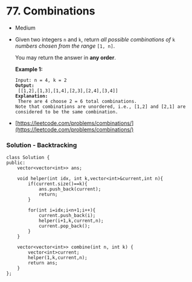 # 77. Combinations

* Medium
*   Given two integers `n` and `k`, return _all possible combinations of_ `k` _numbers chosen from the range_ `[1, n]`.

    You may return the answer in **any order**.

    &#x20;

    **Example 1:**

    <pre><code>Input: n = 4, k = 2
    <strong>Output:
    </strong> [[1,2],[1,3],[1,4],[2,3],[2,4],[3,4]]
    <strong>Explanation:
    </strong> There are 4 choose 2 = 6 total combinations.
    Note that combinations are unordered, i.e., [1,2] and [2,1] are considered to be the same combination.</code></pre>


* [https://leetcode.com/problems/combinations/](https://leetcode.com/problems/combinations/)

### Solution - Backtracking

```
class Solution {
public:
    vector<vector<int>> ans;
    
    void helper(int idx, int k,vector<int>&current,int n){
        if(current.size()==k){
            ans.push_back(current);
            return;
        }
        
        for(int i=idx;i<n+1;i++){
            current.push_back(i); 
            helper(i+1,k,current,n); 
            current.pop_back(); 
        }
    }
    
    vector<vector<int>> combine(int n, int k) {
        vector<int>current;
        helper(1,k,current,n);
        return ans;
    }
};
```
